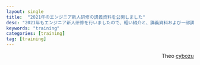 ```yaml
---
layout: single
title:  "2021年のエンジニア新人研修の講義資料を公開しました"
desc: "2021年もエンジニア新人研修を行いましたので、軽い紹介と、講義資料および一部講義動画（New!）を公開いたします。"
keywords: "training"
categories: [training]
tag: [training]
---
```



<div style="text-align: right">Theo <a href="https://blog.cybozu.io/entry/2021/07/20/100000#2021%E5%B9%B4%E3%81%AE%E3%82%A8%E3%83%B3%E3%82%B8%E3%83%8B%E3%82%A2%E7%A0%94%E4%BF%AE%E3%81%AB%E3%81%A4%E3%81%84%E3%81%A6">cybozu</a></div>